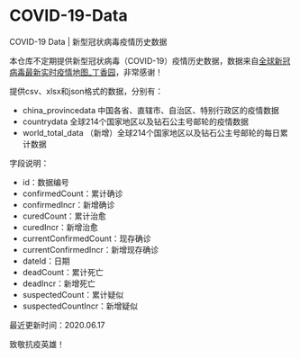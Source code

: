 # COVID-19-Data
COVID-19 Data | 新型冠状病毒疫情历史数据

本仓库不定期提供新型冠状病毒（COVID-19）疫情历史数据，数据来自[全球新冠病毒最新实时疫情地图_丁香园](https://ncov.dxy.cn/ncovh5/view/pneumonia "全球新冠病毒最新实时疫情地图_丁香园")，非常感谢！

提供csv、xlsx和json格式的数据，分别有：

- china_provincedata 中国各省、直辖市、自治区、特别行政区的疫情数据
- countrydata 全球214个国家地区以及钻石公主号邮轮的疫情数据
- world_total_data （新增）全球214个国家地区以及钻石公主号邮轮的每日累计数据

字段说明：

- id：数据编号
- confirmedCount：累计确诊
- confirmedIncr：新增确诊
- curedCount：累计治愈
- curedIncr：新增治愈
- currentConfirmedCount：现存确诊
- currentConfirmedIncr：新增现存确诊
- dateId：日期
- deadCount：累计死亡
- deadIncr：新增死亡
- suspectedCount：累计疑似
- suspectedCountIncr：新增疑似

最近更新时间：2020.06.17

致敬抗疫英雄！